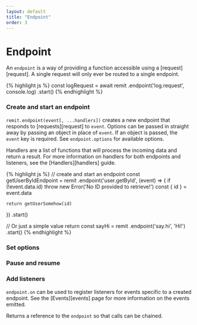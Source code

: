 ```yaml
---
layout: default
title: "Endpoint"
order: 3
---
```


# Endpoint

An `endpoint` is a way of providing a function accessible using a [request][request]. A single request will only ever be routed to a single endpoint.

{% highlight js %}
const logRequest = await remit
  .endpoint('log.request', console.log)
  .start()
{% endhighlight %}

### Create and start an endpoint

`remit.endpoint(event[, ...handlers])` creates a new endpoint that responds to [requests][request] to `event`. Options can be passed in straight away by passing an object in place of `event`. If an object is passed, the `event` key is required. See `endpoint.options` for available options.

Handlers are a list of functions that will process the incoming data and return a result. For more information on handlers for both endpoints and listeners, see the [Handlers][handlers] guide.

{% highlight js %}
// create and start an endpoint
const getUserByIdEndpoint = remit
  .endpoint('user.getById', (event) => {
    if (!event.data.id) throw new Error('No ID provided to retrieve!')
    const { id } = event.data

    return getUserSomehow(id)
  })
  .start()

// Or just a simple value return
const sayHi = remit
  .endpoint('say.hi', 'Hi!')
  .start()
{% endhighlight %}

### Set options

### Pause and resume

### Add listeners

`endpoint.on` can be used to register listeners for events specific to a created endpoint. See the [Events][events] page for more information on the events emitted.

Returns a reference to the `endpoint` so that calls can be chained.
